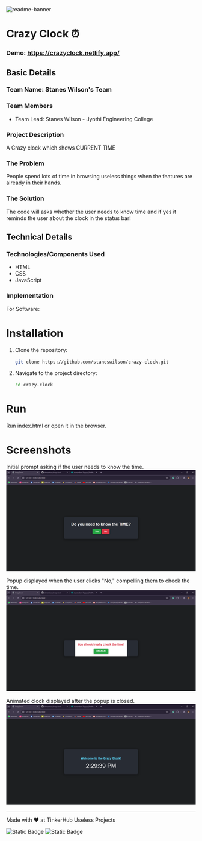 <img width="1280" alt="readme-banner" src="https://github.com/user-attachments/assets/35332e92-44cb-425b-9dff-27bcf1023c6c">

# Crazy Clock ⏰
### Demo: https://crazyclock.netlify.app/

## Basic Details
### Team Name: Stanes Wilson's Team


### Team Members
- Team Lead: Stanes Wilson - Jyothi Engineering College

### Project Description
A Crazy clock which shows CURRENT TIME

### The Problem
People spend lots of time in browsing useless things when the features are already in their hands.

### The Solution
The code will asks whether the user needs to know time and if yes it reminds the user about the clock in the status bar!

## Technical Details
### Technologies/Components Used
- HTML
- CSS
- JavaScript

### Implementation
For Software:
# Installation
1. Clone the repository:
   ```sh
   git clone https://github.com/staneswilson/crazy-clock.git
   ```
2. Navigate to the project directory:
   ```sh
   cd crazy-clock
   ```

# Run
Run index.html or open it in the browser.


# Screenshots
Initial prompt asking if the user needs to know the time.
![Screenshot 1](./assets/screenshot1.png)

Popup displayed when the user clicks "No," compelling them to check the time.
![Screenshot 2](./assets/screenshot2.png)

Animated clock displayed after the popup is closed.
![Screenshot 2](./assets/screenshot3.png)

---
Made with ❤️ at TinkerHub Useless Projects 

![Static Badge](https://img.shields.io/badge/TinkerHub-24?color=%23000000&link=https%3A%2F%2Fwww.tinkerhub.org%2F)
![Static Badge](https://img.shields.io/badge/UselessProject--24-24?link=https%3A%2F%2Fwww.tinkerhub.org%2Fevents%2FQ2Q1TQKX6Q%2FUseless%2520Projects)



